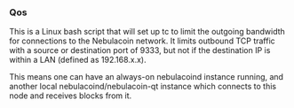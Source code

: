 ### Qos ###

This is a Linux bash script that will set up tc to limit the outgoing bandwidth for connections to the Nebulacoin network. It limits outbound TCP traffic with a source or destination port of 9333, but not if the destination IP is within a LAN (defined as 192.168.x.x).

This means one can have an always-on nebulacoind instance running, and another local nebulacoind/nebulacoin-qt instance which connects to this node and receives blocks from it.
